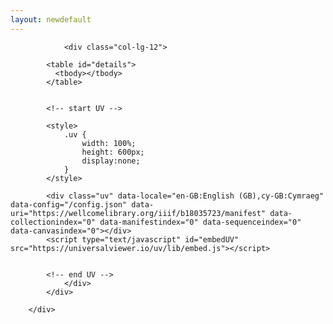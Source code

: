 ```yaml
---
layout: newdefault
---
```




<style>
label {
width: 120px;
display: inline-block;
font-weight: bold;
}
</style>







<section id="portfolio" class="bg-light-gray">
        <div class="container">
            <div class="row">
 
                <div class="col-lg-12">
                    
			<table id="details">
			  <tbody></tbody>
			</table>
			
			
			<!-- start UV -->

			<style>
				.uv {
				    width: 100%;
				    height: 600px;
				    display:none;
				}
			</style>

			<div class="uv" data-locale="en-GB:English (GB),cy-GB:Cymraeg" data-config="/config.json" data-uri="https://wellcomelibrary.org/iiif/b18035723/manifest" data-collectionindex="0" data-manifestindex="0" data-sequenceindex="0" data-canvasindex="0"></div>
			<script type="text/javascript" id="embedUV" src="https://universalviewer.io/uv/lib/embed.js"></script>


			<!-- end UV -->
                </div>
            </div>

        </div>
</section>




<script>

var colophons = {{ site.data.colophons | jsonify }};

function getParameterByName(name, url = window.location.href) {
    name = name.replace(/[\[\]]/g, '\\$&');
    var regex = new RegExp('[?&]' + name + '(=([^&#]*)|&|#|$)'),
        results = regex.exec(url);
    if (!results) return null;
    if (!results[2]) return '';
    return decodeURIComponent(results[2].replace(/\+/g, ' '));
}

function displayData(row) {

    jQuery('.title').text(row.MS);
    jQuery('tbody').empty();

    jQuery.each(row, function(i,v){
      if(i=="Link") { v = "<a href='"+v+"' target='_blank'>"+v+"</a>"; }

      if(i=="IIIF_Manifest" && v.includes('http')) { 
         manifest = v;
       }
      var row = "<tr><td class='details-label'>"+i+"</td><td class='details-value'>"+v+"</td></tr>";
      jQuery('tbody').append(row);
    })
}


function displayUV(){

}


var id = getParameterByName('id');

for(var x=0;x<=(colophons.length)-1;x++) {
  if(colophons[x].ID == id)  { 
  
   displayData(colophons[x]);
   
   if(manifest!=null) { 
     console.log(manifest);
     var viewer = jQuery('.uv');
     viewer.attr('data-uri', manifest);
     viewer.show();
   }

  }
}
</script>





